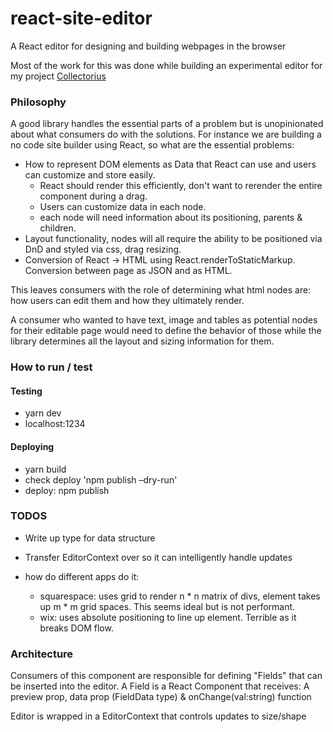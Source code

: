 # react-site-editor
A React editor for designing and building webpages in the browser

Most of the work for this was done while building an experimental editor for my project [Collectorius](https://collectorius.com)

### Philosophy
A good library handles the essential parts of a problem but is unopinionated about what consumers do with the solutions.
For instance we are building a no code site builder using React, so what are the essential problems:
* How to represent DOM elements as Data that React can use and users can customize and store easily.
    - React should render this efficiently, don't want to rerender the entire component during a drag.
    - Users can customize data in each node.
    - each node will need information about its positioning, parents & children.
* Layout functionality, nodes will all require the ability to be positioned via DnD and styled via css, drag resizing.
* Conversion of React -> HTML using React.renderToStaticMarkup. Conversion between page as JSON and as HTML.

This leaves consumers with the role of determining what html nodes are: how users can edit them and how they ultimately render.

A consumer who wanted to have text, image and tables as potential nodes for their editable page would need to define the behavior of
those while the library determines all the layout and sizing information for them.

### How to run / test
#### Testing
* yarn dev
* localhost:1234

#### Deploying
* yarn build
* check deploy 'npm publish –dry-run'
* deploy: npm publish

### TODOS
* Write up type for data structure
* Transfer EditorContext over so it can intelligently handle updates

* how do different apps do it:
    - squarespace: uses grid to render n * n matrix of divs, element takes up m * m grid spaces. This seems ideal but is not performant.
    - wix: uses absolute positioning to line up element. Terrible as it breaks DOM flow.

### Architecture
Consumers of this component are responsible for defining "Fields" that can be inserted into the editor. 
A Field is a React Component that receives:
A preview prop, data prop (FieldData type) & onChange(val:string) function



Editor is wrapped in a EditorContext that controls updates to size/shape 
